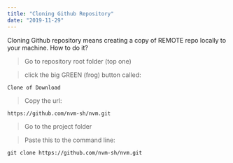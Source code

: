 ```yaml
---
title: "Cloning Github Repository"
date: "2019-11-29"
---
```


Cloning Github repository means creating a copy of REMOTE repo locally to your machine. How to do it? 

> Go to repository root folder (top one)

> click the big GREEN (frog) button called:
```
Clone of Download
```

> Copy the url:
```
https://github.com/nvm-sh/nvm.git
```

> Go to the project folder

> Paste this to the command line:
```
git clone https://github.com/nvm-sh/nvm.git
```